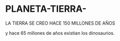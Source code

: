 # PLANETA-TIERRA-

LA TIERRA SE CREO HACE 150 MILLONES DE AÑOS

y hace 65 millones de años existian los dinosaurios.

